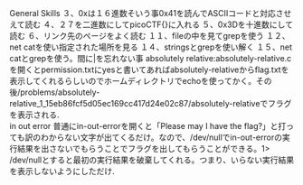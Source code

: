 General Skills
３、0xは１６進数そいう事0x41を読んでASCIIコードと対応させえて読む
４、２７を二進数にしてpicoCTF{}に入れる
５、0x3Dを十進数にして読む
６、リンク先のページをよく読む
１１、fileの中を見てgrepを使う
１２、net catを使い指定された場所を見る
１４、stringsとgrepを使い解く
１５、net catとgrepを使う。間に|を忘れない事
absolutely relative:absolutely-relative.cを開くとpermission.txtにyesと書いてあればabsolutely-relativeからflag.txtを表示してくれるらしいのでホームディレクトリでechoを使ってかく。その後/problems/absolutely-relative_1_15eb86fcf5d05ec169cc417d24e02c87/absolutely-relativeでフラグを表示される.   
in out error
普通にin-out-errorを開くと「Please may I have the flag?」と打っても訳のわからない文字が出てくるだけ。なので、/dev/nullでin-out-errorの実行結果を出さないでもらうことでフラグを出してもらうことができる。1> /dev/nullとすると最初の実行結果を破棄してくれる。つまり、いらない実行結果を表示しないようにしただけ.   

